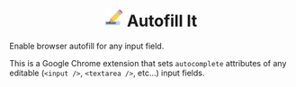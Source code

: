 <h1 align="center">
  <img src="src/assets/icons/source.svg" alt="" width="32" height="32" />
  Autofill It
</h1>

Enable browser autofill for any input field.

This is a Google Chrome extension that sets `autocomplete` attributes of any editable (`<input />`, `<textarea />`, etc...) input fields.

